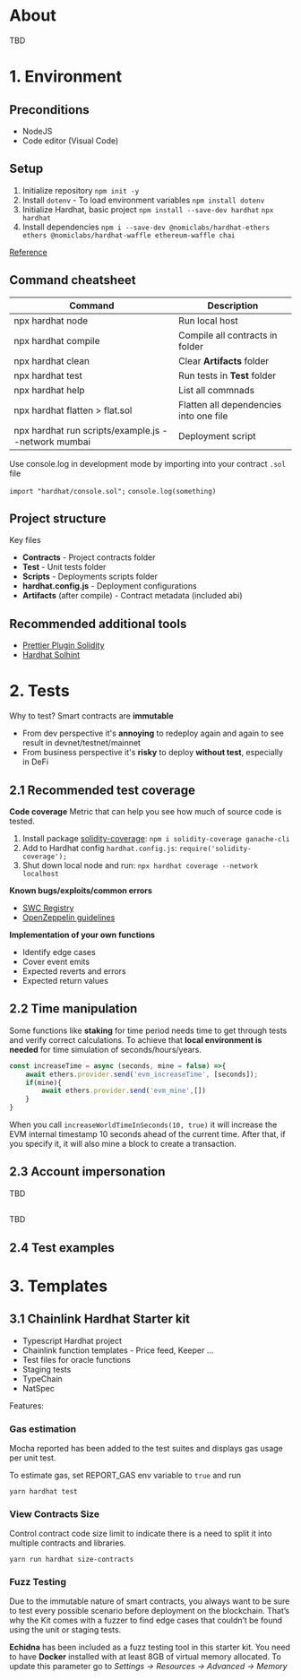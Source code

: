 # About 
TBD

# 1. Environment 
## Preconditions
- NodeJS
- Code editor (Visual Code)

## Setup

1. Initialize repository `npm init -y`
2. Install `dotenv` - To load environment variables
`npm install dotenv` 
3. Initialize Hardhat, basic project
`npm install --save-dev hardhat`
`npx hardhat`
4. Install dependencies
`npm i --save-dev @nomiclabs/hardhat-ethers ethers @nomiclabs/hardhat-waffle ethereum-waffle chai`

[Reference](https://hardhat.org/hardhat-runner/docs/getting-started#overview)

## Command cheatsheet
|Command|Description|
|-------|-----------|
|npx hardhat node| Run local host|
|npx hardhat compile|Compile all contracts in folder|
|npx hardhat clean|Clear **Artifacts** folder
|npx hardhat test|Run tests in **Test** folder
|npx hardhat help|List all commnads|
|npx hardhat flatten > flat.sol|Flatten all dependencies into one file|
|npx hardhat run scripts/example.js --network mumbai|Deployment script|

Use console.log in development mode by importing into your contract `.sol` file

`import "hardhat/console.sol";`
`console.log(something)`

## Project structure
Key files 
- **Contracts** - Project contracts folder
- **Test** - Unit tests folder
- **Scripts**  - Deployments scripts folder
- **hardhat.config.js** - Deployment configurations
- **Artifacts** (after compile) - Contract metadata (included abi)

## Recommended additional tools 
- [Prettier Plugin Solidity](https://github.com/prettier-solidity/prettier-plugin-solidity)
- [Hardhat Solhint](https://hardhat.org/hardhat-runner/plugins/nomiclabs-hardhat-solhint)

# 2. Tests
Why to test? Smart contracts are **immutable**
- From dev perspective it's **annoying** to redeploy again and again to see result in devnet/testnet/mainnet
- From business perspective it's **risky** to deploy **without test**, especially in DeFi

## 2.1 Recommended test coverage

**Code coverage**
Metric that can help you see how much of source code is tested. 

1. Install package [solidity-coverage](https://www.npmjs.com/package/solidity-coverage):
`npm i solidity-coverage ganache-cli`
2. Add to Hardhat config `hardhat.config.js`:
`require('solidity-coverage');`
3. Shut down local node and run:
`npx hardhat coverage --network localhost`


**Known bugs/exploits/common errors**
- [SWC Registry](https://swcregistry.io/)
- [OpenZeppelin guidelines](https://blog.openzeppelin.com/smart-contract-security-guidelines)

**Implementation of your own functions**
- Identify edge cases
- Cover event emits
- Expected reverts and errors
- Expected return values

## 2.2 Time manipulation

Some functions like **staking** for time period needs time to get through tests and verify correct calculations. To achieve that **local environment is needed** for time simulation of seconds/hours/years.

```js
const increaseTime = async (seconds, mine = false) =>{
    await ethers.provider.send('evm_increaseTime', [seconds]);
    if(mine){
        await ethers.provider.send('evm_mine',[])
    }
}
```

When you call `increaseWorldTimeInSeconds(10, true)` it will increase the EVM internal timestamp 10 seconds ahead of the current time. After that, if you specify it, it will also mine a block to create a transaction.

## 2.3 Account impersonation
TBD 

##
TBD

## 2.4 Test examples

# 3. Templates

## 3.1 Chainlink Hardhat Starter kit
- Typescript Hardhat project
- Chainlink function templates - Price feed, Keeper ...
- Test files for oracle functions
- Staging tests 
- TypeChain
- NatSpec 


Features:
### Gas estimation
Mocha reported has been added to the test suites and displays gas usage per unit test.

To estimate gas, set REPORT_GAS env variable to `true` and run 

`yarn hardhat test`

### View Contracts Size
Control contract code size limit to indicate there is a need to split it into multiple contracts and libraries.

`yarn run hardhat size-contracts` 

### Fuzz Testing
Due to the immutable nature of smart contracts, you always want to be sure to test every possible scenario before deployment on the blockchain. That’s why the Kit comes with a fuzzer to find edge cases that couldn’t be found using the unit or staging tests.

**Echidna** has been included as a fuzz testing tool in this starter kit. You need to have **Docker** installed with at least 8GB of virtual memory allocated. To update this parameter go to *Settings -> Resources -> Advanced -> Memory*